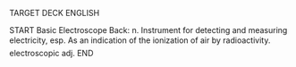 TARGET DECK
ENGLISH

START
Basic
Electroscope
Back: n. Instrument for detecting and measuring electricity, esp. As an indication of the ionization of air by radioactivity.  electroscopic adj.
END
